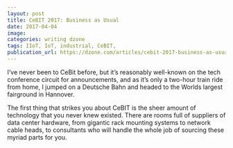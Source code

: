```yaml
---
layout: post
title: CeBIT 2017: Business as Usual
date: 2017-04-04
image:
categories: writing dzone
tags: IIoT, IoT, industrial, CeBIT, 
publication_url: https://dzone.com/articles/cebit-2017-business-as-usual
---
```


I’ve never been to CeBit before, but it’s reasonably well-known on the tech conference circuit for announcements, and as it’s only a two-hour train ride from home, I jumped on a Deutsche Bahn and headed to the Worlds largest fairground in Hannover.

The first thing that strikes you about CeBIT is the sheer amount of technology that you never knew existed. There are rooms full of suppliers of data center hardware, from gigantic rack mounting systems to network cable heads, to consultants who will handle the whole job of sourcing these myriad parts for you.
